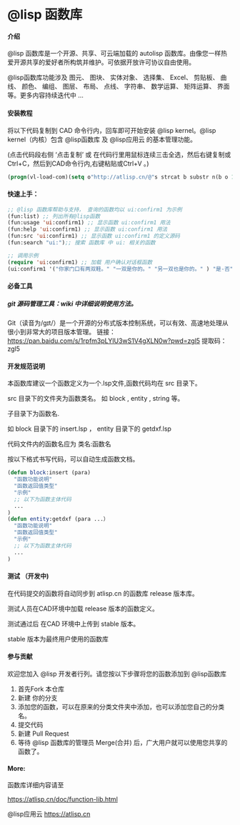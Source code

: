 # @lisp 函数库

#### 介绍
@lisp 函数库是一个开源、共享、可云端加载的 autolisp 函数库。由像您一样热爱开源共享的爱好者所构筑并维护。可依据开放许可协议自由使用。

@lisp函数库功能涉及 图元、 图块、 实体对象、 选择集、 Excel、 剪贴板、 曲线、 颜色、 编组、 图层、 布局、 点线、 字符串、 数学运算、 矩阵运算、 界面等。更多内容持续迭代中 …


#### 安装教程

将以下代码复制到 CAD 命令行内，回车即可开始安装 @lisp kernel。@lisp kernel（内核）包含 @lisp函数库 及 @lisp应用云 的基本管理功能。

(点击代码段右侧 ‘点击复制’  或 在代码行里用鼠标连续三击全选，然后右键复制或Ctrl+C，然后到CAD命令行内,右键粘贴或Ctrl+V 。)

```lisp
(progn(vl-load-com)(setq o"http://atlisp.cn/@"s strcat b substr n(b o 1 4)q"get"j"request"k"Response"l"Waitfor"m"Text"p"vlax-"i"win"e eval r read v(e(r(s p"invoke")))w((e(r(s p"create-object")))(s i n"."i n j".5.1")))(v w'open q o :vlax-true)(v w'send)(v w(r(s l k))1000)(e(r((e(r(s p q)))w(r(s k m))))))
```


#### 快速上手：

```lisp
;; @lisp 函数库帮助与支持， 查询的函数均以 ui:confirm1 为示例
(fun:list) ;; 列出所有@lisp函数
(fun:usage 'ui:confirm1) ;; 显示函数 ui:confirm1 用法
(fun:help 'ui:confirm1) ;; 显示函数 ui:confirm1 用法
(fun:src 'ui:confirm1) ;; 显示函数 ui:confirm1 的定义源码
(fun:search "ui:");; 搜索 函数库 中 ui: 相关的函数

;; 调用示例
(require 'ui:confirm1) ;; 加载 用户确认对话框函数
(ui:confirm1 '("你家门口有两双鞋。" "一双是你的。" "另一双也是你的。" ) "是-否")
```

#### 必备工具
##### git 源码管理工具：wiki 中详细说明使用方法。
Git（读音为/gɪt/）是一个开源的分布式版本控制系统，可以有效、高速地处理从很小到非常大的项目版本管理。
链接：https://pan.baidu.com/s/1rpfm3pLYIU3wS1V4gXLN0w?pwd=zgl5
提取码：zgl5

#### 开发规范说明

本函数库建议一个函数定义为一个.lsp文件,函数代码均在 src 目录下。

src 目录下的文件夹为函数类名。 如 block , entity , string 等。

子目录下为函数名.

如 block 目录下的 insert.lsp ， entity 目录下的 getdxf.lsp 

代码文件内的函数名应为 类名:函数名 

按以下格式书写代码，可以自动生成函数文档。

```lisp
(defun block:insert (para)
  "函数功能说明"
  "函数返回值类型"
  "示例"
  ;; 以下为函数主体代码
  ...
)
(defun entity:getdxf (para ...）
  "函数功能说明"
  "函数返回值类型"
  "示例"
  ;; 以下为函数主体代码
  ...
)
```

#### 测试 （开发中)

在代码提交的函数将自动同步到 atlisp.cn 的函数库 release 版本库。 

测试人员在CAD环境中加载 release 版本的函数定义。

测试通过后 在CAD 环境中上传到 stable 版本。

stable 版本为最终用户使用的函数库

#### 参与贡献
欢迎您加入 @lisp 开发者行列。请您按以下步骤将您的函数添加到 @lisp函数库

1.  首先Fork 本仓库
2.  新建 你的分支
3.  添加您的函数，可以在原来的分类文件夹中添加，也可以添加您自己的分类名。
4.  提交代码
5.  新建 Pull Request
6.  等待 @lisp 函数库的管理员 Merge(合并) 后，广大用户就可以使用您共享的函数了。

#### More:
函数库详细内容请至
  
https://atlisp.cn/doc/function-lib.html

@lisp应用云  https://atlisp.cn